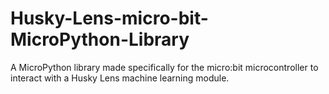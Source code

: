 # Husky-Lens-micro-bit-MicroPython-Library
A MicroPython library made specifically for the micro:bit microcontroller to interact with a Husky Lens machine learning module. 
